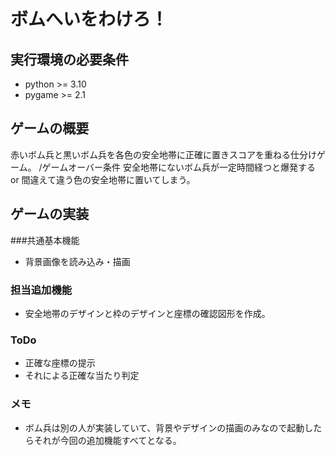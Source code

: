 # ボムへいをわけろ！
## 実行環境の必要条件
* python >= 3.10
* pygame >= 2.1

## ゲームの概要
赤いボム兵と黒いボム兵を各色の安全地帯に正確に置きスコアを重ねる仕分けゲーム。
/ゲームオーバー条件
安全地帯にないボム兵が一定時間経つと爆発する or 間違えて違う色の安全地帯に置いてしまう。

## ゲームの実装
###共通基本機能
* 背景画像を読み込み・描画

### 担当追加機能
* 安全地帯のデザインと枠のデザインと座標の確認図形を作成。
### ToDo
- 正確な座標の提示
- それによる正確な当たり判定
### メモ
* ボム兵は別の人が実装していて、背景やデザインの描画のみなので起動したらそれが今回の追加機能すべてとなる。
